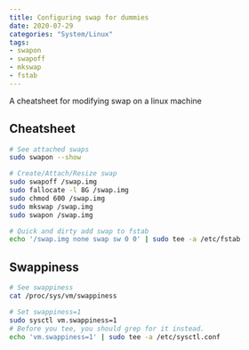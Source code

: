 ```yaml
---
title: Configuring swap for dummies
date: 2020-07-29
categories: "System/Linux"
tags:
- swapon
- swapoff
- mkswap
- fstab
---
```


A cheatsheet for modifying swap on a linux machine

## Cheatsheet
```bash
# See attached swaps
sudo swapon --show

# Create/Attach/Resize swap
sudo swapoff /swap.img
sudo fallocate -l 8G /swap.img
sudo chmod 600 /swap.img
sudo mkswap /swap.img
sudo swapon /swap.img

# Quick and dirty add swap to fstab
echo '/swap.img none swap sw 0 0' | sudo tee -a /etc/fstab
```
## Swappiness
```bash
# See swappiness
cat /proc/sys/vm/swappiness

# Set swappiness=1
sudo sysctl vm.swappiness=1
# Before you tee, you should grep for it instead.
echo 'vm.swappiness=1' | sudo tee -a /etc/sysctl.conf
```
